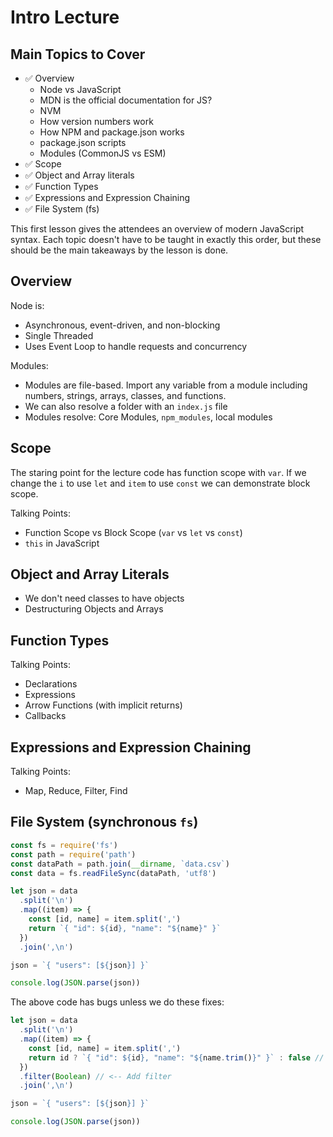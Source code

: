 # Intro Lecture

## Main Topics to Cover

- ✅ Overview
  - Node vs JavaScript
  - MDN is the official documentation for JS?
  - NVM
  - How version numbers work
  - How NPM and package.json works
  - package.json scripts
  - Modules (CommonJS vs ESM)
- ✅ Scope
- ✅ Object and Array literals
- ✅ Function Types
- ✅ Expressions and Expression Chaining
- ✅ File System (fs)

This first lesson gives the attendees an overview of modern JavaScript syntax. Each topic doesn't have to be taught in exactly this order, but these should be the main takeaways by the lesson is done.

## Overview

Node is:

- Asynchronous, event-driven, and non-blocking
- Single Threaded
- Uses Event Loop to handle requests and concurrency

Modules:

- Modules are file-based. Import any variable from a module including numbers, strings, arrays, classes, and functions.
- We can also resolve a folder with an `index.js` file
- Modules resolve: Core Modules, `npm_modules`, local modules

## Scope

The staring point for the lecture code has function scope with `var`. If we change the `i` to use `let` and `item` to use `const` we can demonstrate block scope.

Talking Points:

- Function Scope vs Block Scope (`var` vs `let` vs `const`)
- `this` in JavaScript

## Object and Array Literals

- We don't need classes to have objects
- Destructuring Objects and Arrays

## Function Types

Talking Points:

- Declarations
- Expressions
- Arrow Functions (with implicit returns)
- Callbacks

## Expressions and Expression Chaining

Talking Points:

- Map, Reduce, Filter, Find

## File System (synchronous `fs`)

```js
const fs = require('fs')
const path = require('path')
const dataPath = path.join(__dirname, `data.csv`)
const data = fs.readFileSync(dataPath, 'utf8')

let json = data
  .split('\n')
  .map((item) => {
    const [id, name] = item.split(',')
    return `{ "id": ${id}, "name": "${name}" }`
  })
  .join(',\n')

json = `{ "users": [${json}] }`

console.log(JSON.parse(json))
```

The above code has bugs unless we do these fixes:

```js
let json = data
  .split('\n')
  .map((item) => {
    const [id, name] = item.split(',')
    return id ? `{ "id": ${id}, "name": "${name.trim()}" }` : false // <-- Add ternary
  })
  .filter(Boolean) // <-- Add filter
  .join(',\n')

json = `{ "users": [${json}] }`

console.log(JSON.parse(json))
```
